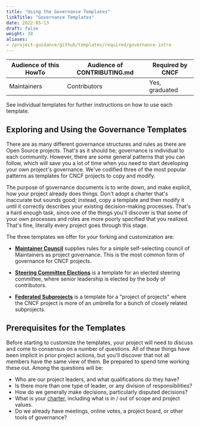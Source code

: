 ```yaml
---
title: "Using the Governance Templates"
linkTitle: "Governance Templates"
date: 2022-05-13
draft: false
weight: 30
aliases:
- /project-guidance/github/templates/required/governance-intro
---
```


| Audience of this HowTo | Audience of CONTRIBUTING.md | Required by CNCF |
| ---------------------- | --------------------------- | ---------------- |
| Maintainers            | Contributors                | Yes, graduated   |

See individual templates for further instructions on how to use each template.

## Exploring and Using the Governance Templates

There are as many different governance structures and rules as there are Open Source projects.  That's as it should be; governance is individual to each community.  However, there are some general patterns that you can follow, which will save you a lot of time when you need to start developing your own project's governance.  We've codified three of the most popular patterns as templates for CNCF projects to copy and modify.

The purpose of governance documents is to write down, and make explicit, how your project already does things.  Don't adopt a charter that's inaccurate but sounds good; instead, copy a template and then modify it until it correctly describes your existing decision-making processes.  That's a hard enough task, since one of the things you'll discover is that some of your own processes and roles are more poorly specified that you realized.  That's fine, literally every project goes through this stage.

The three templates we offer for your forking and customization are:

* [**Maintainer Council**](governance-maintainer/) supplies rules for a simple self-selecting council
of Maintainers as project governance.  This is the most common form of governance
for CNCF projects.

* [**Steering Committee Elections**](governance-elections/) is a template for an elected steering committee,
where senior leadership is elected by the body of contributors. 

* [**Federated Subprojects**](governance-subprojects/) is a template for a "project of projects" where
the CNCF project is more of an umbrella for a bunch of closely related
subprojects.  

## Prerequisites for the Templates

Before starting to customize the templates, your project will need to discuss and come to consensus on a number of questions.  All of these things have been implicit in prior project actions, but you'll discover that not all members have the same view of them.  Be prepared to spend time working these out.  Among the questions will be:

* Who are our project leaders, and what qualifications do they have?
* Is there more than one type of leader, or any division of responsibilities?
* How do we generally make decisions, particularly disputed decisions?
* What is your [charter](../governance/charter/), including what is in / out of scope and project values.
* Do we already have meetings, online votes, a project board, or other tools of governance?
